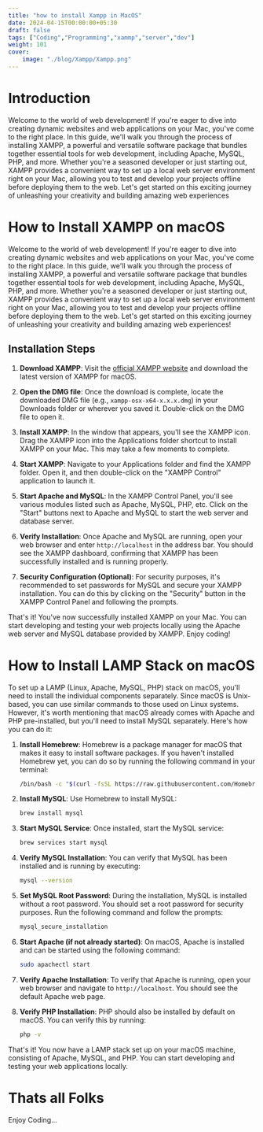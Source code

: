 ```yaml
---
title: "how to install Xampp in MacOS"
date: 2024-04-15T00:00:00+05:30
draft: false
tags: ["Coding","Programming","xammp","server","dev"]
weight: 101
cover: 
    image: "./blog/Xampp/Xampp.png"
---
```





# Introduction

Welcome to the world of web development! If you're eager to dive into creating dynamic websites and web applications on your Mac, you've come to the right place. In this guide, we'll walk you through the process of installing XAMPP, a powerful and versatile software package that bundles together essential tools for web development, including Apache, MySQL, PHP, and more. Whether you're a seasoned developer or just starting out, XAMPP provides a convenient way to set up a local web server environment right on your Mac, allowing you to test and develop your projects offline before deploying them to the web. Let's get started on this exciting journey of unleashing your creativity and building amazing web experiences



# How to Install XAMPP on macOS

Welcome to the world of web development! If you're eager to dive into creating dynamic websites and web applications on your Mac, you've come to the right place. In this guide, we'll walk you through the process of installing XAMPP, a powerful and versatile software package that bundles together essential tools for web development, including Apache, MySQL, PHP, and more. Whether you're a seasoned developer or just starting out, XAMPP provides a convenient way to set up a local web server environment right on your Mac, allowing you to test and develop your projects offline before deploying them to the web. Let's get started on this exciting journey of unleashing your creativity and building amazing web experiences!

## Installation Steps

1. **Download XAMPP**: Visit the [official XAMPP website](https://www.apachefriends.org/index.html) and download the latest version of XAMPP for macOS.

2. **Open the DMG file**: Once the download is complete, locate the downloaded DMG file (e.g., `xampp-osx-x64-x.x.x.dmg`) in your Downloads folder or wherever you saved it. Double-click on the DMG file to open it.

3. **Install XAMPP**: In the window that appears, you'll see the XAMPP icon. Drag the XAMPP icon into the Applications folder shortcut to install XAMPP on your Mac. This may take a few moments to complete.

4. **Start XAMPP**: Navigate to your Applications folder and find the XAMPP folder. Open it, and then double-click on the "XAMPP Control" application to launch it.

5. **Start Apache and MySQL**: In the XAMPP Control Panel, you'll see various modules listed such as Apache, MySQL, PHP, etc. Click on the "Start" buttons next to Apache and MySQL to start the web server and database server.

6. **Verify Installation**: Once Apache and MySQL are running, open your web browser and enter `http://localhost` in the address bar. You should see the XAMPP dashboard, confirming that XAMPP has been successfully installed and is running properly.

7. **Security Configuration (Optional)**: For security purposes, it's recommended to set passwords for MySQL and secure your XAMPP installation. You can do this by clicking on the "Security" button in the XAMPP Control Panel and following the prompts.

That's it! You've now successfully installed XAMPP on your Mac. You can start developing and testing your web projects locally using the Apache web server and MySQL database provided by XAMPP. Enjoy coding!

# How to Install LAMP Stack on macOS

To set up a LAMP (Linux, Apache, MySQL, PHP) stack on macOS, you'll need to install the individual components separately. Since macOS is Unix-based, you can use similar commands to those used on Linux systems. However, it's worth mentioning that macOS already comes with Apache and PHP pre-installed, but you'll need to install MySQL separately. Here's how you can do it:

1. **Install Homebrew**: Homebrew is a package manager for macOS that makes it easy to install software packages. If you haven't installed Homebrew yet, you can do so by running the following command in your terminal:

    ```bash
    /bin/bash -c "$(curl -fsSL https://raw.githubusercontent.com/Homebrew/install/HEAD/install.sh)"
    ```

2. **Install MySQL**: Use Homebrew to install MySQL:

    ```bash
    brew install mysql
    ```

3. **Start MySQL Service**: Once installed, start the MySQL service:

    ```bash
    brew services start mysql
    ```

4. **Verify MySQL Installation**: You can verify that MySQL has been installed and is running by executing:

    ```bash
    mysql --version
    ```

5. **Set MySQL Root Password**: During the installation, MySQL is installed without a root password. You should set a root password for security purposes. Run the following command and follow the prompts:

    ```bash
    mysql_secure_installation
    ```

6. **Start Apache (if not already started)**: On macOS, Apache is installed and can be started using the following command:

    ```bash
    sudo apachectl start
    ```

7. **Verify Apache Installation**: To verify that Apache is running, open your web browser and navigate to `http://localhost`. You should see the default Apache web page.

8. **Verify PHP Installation**: PHP should also be installed by default on macOS. You can verify this by running:

    ```bash
    php -v
    ```

That's it! You now have a LAMP stack set up on your macOS machine, consisting of Apache, MySQL, and PHP. You can start developing and testing your web applications locally.



# Thats all Folks

Enjoy Coding...


